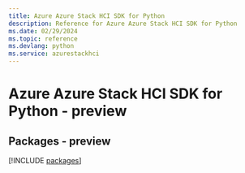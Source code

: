 ```yaml
---
title: Azure Azure Stack HCI SDK for Python
description: Reference for Azure Azure Stack HCI SDK for Python
ms.date: 02/29/2024
ms.topic: reference
ms.devlang: python
ms.service: azurestackhci
---
```

# Azure Azure Stack HCI SDK for Python - preview
## Packages - preview
[!INCLUDE [packages](azure-stack-hci-index.md)]